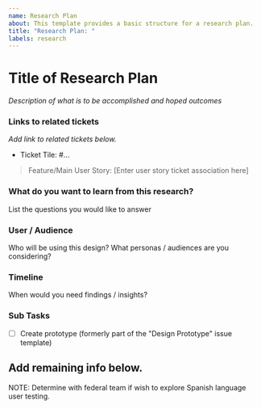 ```yaml
---
name: Research Plan
about: This template provides a basic structure for a research plan.
title: "Research Plan: "
labels: research
---
```


# Title of Research Plan
*Description of what is to be accomplished and hoped outcomes*

### Links to related tickets
*Add link to related tickets below.*
- Ticket Tile: #...

> Feature/Main User Story: [Enter user story ticket association here] 

### What do you want to learn from this research?
List the questions you would like to answer

### User / Audience
Who will be using this design? What personas / audiences are you considering?

### Timeline
When would you need findings / insights?

### Sub Tasks
- [ ] Create prototype (formerly part of the "Design Prototype" issue template)

## Add remaining info below.
NOTE: Determine with federal team if wish to explore Spanish language user testing.

